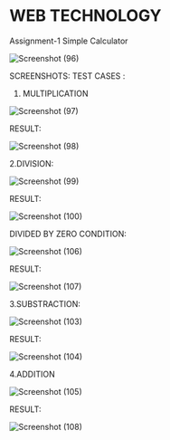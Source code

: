 # WEB TECHNOLOGY

Assignment-1 Simple Calculator

![Screenshot (96)](https://user-images.githubusercontent.com/67597010/116840745-b01d1d00-abf4-11eb-89e7-32865af9b2d9.png)


SCREENSHOTS:
TEST CASES : 

1.	MULTIPLICATION
      
![Screenshot (97)](https://user-images.githubusercontent.com/67597010/116841180-06d72680-abf6-11eb-923d-352f1587c71e.png)


RESULT:
     
![Screenshot (98)](https://user-images.githubusercontent.com/67597010/116841193-122a5200-abf6-11eb-9955-cd47e77668bb.png)



2.DIVISION:

      
![Screenshot (99)](https://user-images.githubusercontent.com/67597010/116841232-3128e400-abf6-11eb-8f17-75391366dedc.png)


RESULT:          
                
![Screenshot (100)](https://user-images.githubusercontent.com/67597010/116841245-3ab24c00-abf6-11eb-9a26-72518b9cf40d.png)


DIVIDED BY ZERO CONDITION:

  
![Screenshot (106)](https://user-images.githubusercontent.com/67597010/116841273-4d2c8580-abf6-11eb-9a44-8df0f15f628d.png)


RESULT:
 
![Screenshot (107)](https://user-images.githubusercontent.com/67597010/116841281-5584c080-abf6-11eb-8f97-2023a81ad134.png)



3.SUBSTRACTION:

 
![Screenshot (103)](https://user-images.githubusercontent.com/67597010/116841321-78af7000-abf6-11eb-9fac-e0f897de218b.png)



RESULT:

 
![Screenshot (104)](https://user-images.githubusercontent.com/67597010/116841329-8107ab00-abf6-11eb-89a9-7dbe4dab9f93.png)



4.ADDITION

 
![Screenshot (105)](https://user-images.githubusercontent.com/67597010/116841346-86fd8c00-abf6-11eb-9e91-198bf7e2fca9.png)


RESULT:
 
![Screenshot (108)](https://user-images.githubusercontent.com/67597010/116841356-8cf36d00-abf6-11eb-8f17-dc67fe6a8c11.png)

